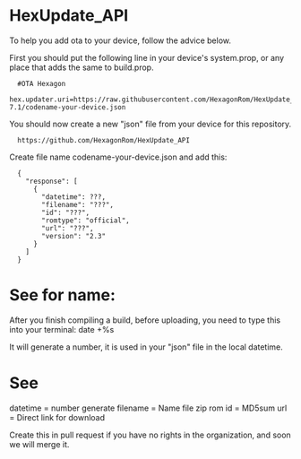 # HexUpdate_API

To help you add ota to your device, follow the advice below.

First you should put the following line in your device's system.prop, or any place that adds the same to build.prop.

      #OTA Hexagon
      hex.updater.uri=https://raw.githubusercontent.com/HexagonRom/HexUpdate_API/hex-7.1/codename-your-device.json
      
You should now create a new "json" file from your device for this repository.

      https://github.com/HexagonRom/HexUpdate_API
      
Create file name codename-your-device.json and add this:

      {
        "response": [
          {
            "datetime": ???, 
            "filename": "???", 
            "id": "???", 
            "romtype": "official", 
            "url": "???",
            "version": "2.3"
          }
        ]
      }
      
 # See for name:
 After you finish compiling a build, before uploading, you need to type this into your terminal:
       date +%s
 
 It will generate a number, it is used in your "json" file in the local datetime.
 
 # See
 datetime = number generate
 filename = Name file zip rom
 id = MD5sum
 url = Direct link for download
 
 Create this in pull request if you have no rights in the organization, and soon we will merge it.
